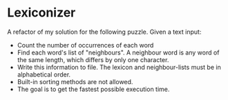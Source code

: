 # Lexiconizer
A refactor of my solution for the following puzzle. Given a text input:
- Count the number of occurrences of each word
- Find each word's list of "neighbours". A neighbour word is any word of the same length, which differs by only one character.
- Write this information to file. The lexicon and neighbour-lists must be in alphabetical order.
- Built-in sorting methods are not allowed.
- The goal is to get the fastest possible execution time.